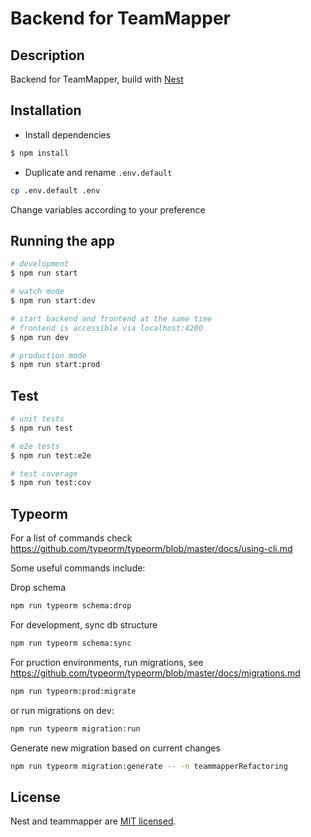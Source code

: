 # Backend for TeamMapper

## Description

Backend for TeamMapper, build with [Nest](https://github.com/nestjs/nest)

## Installation

-  Install dependencies
```bash
$ npm install
```

- Duplicate and rename `.env.default`

```bash
cp .env.default .env
```

Change variables according to your preference

## Running the app

```bash
# development
$ npm run start

# watch mode
$ npm run start:dev

# start backend and frontend at the same time
# frontend is accessible via localhost:4200
$ npm run dev

# production mode
$ npm run start:prod
```

## Test

```bash
# unit tests
$ npm run test

# e2e tests
$ npm run test:e2e

# test coverage
$ npm run test:cov
```

## Typeorm
For a list of commands check https://github.com/typeorm/typeorm/blob/master/docs/using-cli.md

Some useful commands include:

Drop schema

```bash
npm run typeorm schema:drop
```

For development, sync db structure

```bash
npm run typeorm schema:sync
```

For pruction environments, run migrations, see https://github.com/typeorm/typeorm/blob/master/docs/migrations.md

```bash
npm run typeorm:prod:migrate
```

or run migrations on dev:

```bash
npm run typeorm migration:run
```

Generate new migration based on current changes

```bash
npm run typeorm migration:generate -- -n teammapperRefactoring
```

## License

Nest and teammapper are [MIT licensed](LICENSE).
